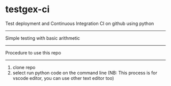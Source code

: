 # testgex-ci
Test deployment and Continuous Integration CI on github using python
**************
Simple testing with basic arithmetic
**************
Procedure to use this repo
**************
1. clone repo
2. select run python code on the command line 
(NB: This process is for vscode editor, you can use other text editor too)

